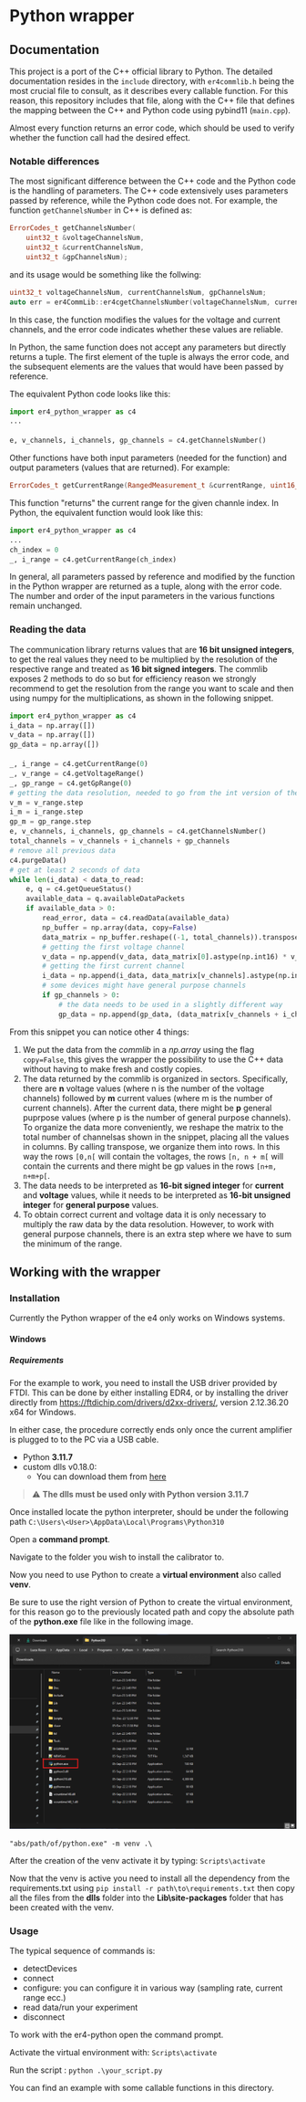 # Python wrapper

## Documentation
This project is a port of the C++ official library to Python. The detailed documentation resides in the ```include``` directory, with ```er4commlib.h``` being the most crucial file to consult, as it describes every callable function. For this reason, this repository includes that file, along with the C++ file that defines the mapping between the C++ and Python code using pybind11 (```main.cpp```).

Almost every function returns an error code, which should be used to verify whether the function call had the desired effect.
### Notable differences
The most significant difference between the C++ code and the Python code is the handling of parameters. The C++ code extensively uses parameters passed by reference, while the Python code does not.
For example, the function ```getChannelsNumber``` in C++ is defined as:

```cpp
ErrorCodes_t getChannelsNumber(
    uint32_t &voltageChannelsNum,
    uint32_t &currentChannelsNum,
    uint32_t &gpChannelsNum);
```
and its usage would be something like the follwing:
```cpp
uint32_t voltageChannelsNum, currentChannelsNum, gpChannelsNum;
auto err = er4CommLib::er4cgetChannelsNumber(voltageChannelsNum, currentChannelsNum, gpChannelsNum)
```
In this case, the function modifies the values for the voltage and current channels, and the error code indicates whether these values are reliable.

In Python, the same function does not accept any parameters but directly returns a tuple. 
The first element of the tuple is always the error code, and the subsequent elements are the values that would have been passed by reference.

The equivalent Python code looks like this:
```python
import er4_python_wrapper as c4
...

e, v_channels, i_channels, gp_channels = c4.getChannelsNumber()
``` 

Other functions have both input parameters (needed for the function) and output parameters (values that are returned). For example:
```cpp
ErrorCodes_t getCurrentRange(RangedMeasurement_t &currentRange, uint16_t channelIdx = 0);
```
This function "returns" the current range for the given channle index. 
In Python, the equivalent function would look like this:
```python
import er4_python_wrapper as c4
...
ch_index = 0
_, i_range = c4.getCurrentRange(ch_index)
``` 

In general, all parameters passed by reference and modified by the function in the Python wrapper are returned as a tuple, along with the error code. The number and order of the input parameters in the various functions remain unchanged.


### Reading the data
The communication library returns values that are **16 bit unsigned integers**, to get the real values they need to be multiplied by the resolution of the respective range and treated as **16 bit signed integers**.
The commlib exposes 2 methods to do so but for efficiency reason we strongly recommend to get the resolution from the range you want to scale and then using numpy for the multiplications, as shown in the following snippet.
```python
import er4_python_wrapper as c4
i_data = np.array([])
v_data = np.array([])
gp_data = np.array([])

_, i_range = c4.getCurrentRange(0)
_, v_range = c4.getVoltageRange()
_, gp_range = c4.getGpRange(0)
# getting the data resolution, needed to go from the int version of the data to the usable float value
v_m = v_range.step
i_m = i_range.step
gp_m = gp_range.step
e, v_channels, i_channels, gp_channels = c4.getChannelsNumber()
total_channels = v_channels + i_channels + gp_channels
# remove all previous data
c4.purgeData()
# get at least 2 seconds of data
while len(i_data) < data_to_read:
    e, q = c4.getQueueStatus()
    available_data = q.availableDataPackets
    if available_data > 0:
        read_error, data = c4.readData(available_data)
        np_buffer = np.array(data, copy=False)
        data_matrix = np_buffer.reshape((-1, total_channels)).transpose()
        # getting the first voltage channel
        v_data = np.append(v_data, data_matrix[0].astype(np.int16) * v_m)
        # getting the first current channel
        i_data = np.append(i_data, data_matrix[v_channels].astype(np.int16) * i_m)
        # some devices might have general purpose channels
        if gp_channels > 0:
            # the data needs to be used in a slightly different way
            gp_data = np.append(gp_data, (data_matrix[v_channels + i_channels] * gp_m) + gp_m.min)
```
From this snippet you can notice other 4 things:
1. We put the data from the *commlib* in a *np.array* using the flag ```copy=False```, this gives the wrapper the possibility to use the C++ data without having to make fresh and costly copies.
2. The data returned by the commlib is organized in sectors. Specifically, there are **n** voltage values (where n is the number of the voltage channels) followed by **m** current values (where m is the number of current channels). After the current data, there might be **p** general puprpose values (where p is the number of general purpose channels). To organize the data more conveniently, we reshape the matrix to the total number of channelsas shown in the snippet, placing all the values in columns. By calling transpose, we organize them into rows. In this way the rows `[0,n[` will contain the voltages, the rows `[n, n + m[` will contain the currents and there might be gp values in the rows `[n+m, n+m+p[`.
3. The data needs to be interpreted as **16-bit signed integer** for **current** and **voltage** values, while it needs to be interpreted as **16-bit unsigned integer** for **general purpose** values.
4. To obtain correct current and voltage data it is only necessary to multiply the raw data by the data resolution. However, to work with general purpose channels, there is an extra step where we have to sum the minimum of the range.

## Working with the wrapper
### Installation
Currently the Python wrapper of the e4 only works on Windows systems.

#### Windows
##### Requirements
For the example to work, you need to install the USB driver provided by FTDI. This can be done by either installing EDR4, or by installing the driver directly from https://ftdichip.com/drivers/d2xx-drivers/, version 2.12.36.20 x64 for Windows.

In either case, the procedure correctly ends only once the current amplifier is plugged to to the PC via a USB cable.

- Python **3.11.7**
- custom dlls v0.18.0:
    - You can download them from [here](https://elements-ic.com/wp-content/uploads/2024/02/python_3_11_7_dlls.zip)

> :warning: **The dlls must be used only with Python version 3.11.7**

Once installed locate the python interpreter, should be under the following path ```C:\Users\<User>\AppData\Local\Programs\Python310```

Open a **command prompt**.

Navigate to the folder you wish to install the calibrator to.

Now you need to use Python to create a **virtual environment** also called **venv**.

Be sure to use the right version of Python to create the virtual environment, for this reason go to the previously located path and copy the absolute path of the **python.exe** file like in the following image.

![Python Path](./images/pp.png "Python Path")

```
"abs/path/of/python.exe" -m venv .\
```
After the creation of the venv activate it by typing: ```Scripts\activate```

Now that the venv is active you need to install all the dependency from the requirements.txt using ```pip install -r path\to\requirements.txt``` then copy all the files from the **dlls** folder into the **Lib\site-packages** folder that has been created with the venv.

### Usage
The typical sequence of commands is:
- detectDevices
- connect
- configure: you can configure it in various way (sampling rate, current range ecc.)
- read data/run your experiment
- disconnect

To work with the er4-python open the command prompt.

Activate the virtual environment with: ```Scripts\activate```

Run the script : ```python .\your_script.py```

You can find an example with some callable functions in this directory.
